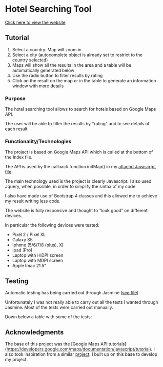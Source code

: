 # Hotel Searching Tool

[Click here to view the website]( https://belli29.github.io/fe-interactive-development/)


## Tutorial

1. Select a country. Map will zoom in
2. Select a city (autocomplete object is already set to restrict to the country selected)
3. Maps will show all the results in the area and a table will be automatically generated below
4. Use the radio button to filter results by rating
5. Click on the result on the map or in the table to generate an information window with more details

### Purpose

The hotel searching tool allows to search for hotels based on Google Maps API. 

The user will be able to filter the results by "rating" and to see details of each result

### Functionality/Technologies

The project is based on Google Maps API which is called at the bottom of the Index file.

The API is used by the callback function initMap() in my [attachd Javascript file](https://github.com/belli29/fe-interactive-development/blob/master/assets/js/maps.js).

The main technology used is the project is clearly Javascript. I also used Jquery, when possible, in order to simplify the sintax of my code.

I also have made use of Bootstrap 4  classes and this allowed me to achieve my result writing less code.

The website is fully responsive and thought to "look good" on different devices. 

In particular the following devices were tested:

* Pixel 2 / Pixel XL
* Galaxy S5
* Iphone (5/6/7/8 (plus), X)
* Ipad (Pro)
* Laptop with HiDPI screen
* Laptop with MDPI screen
* Apple Imac 21.5"


## Testing

Automatic testing has being carried out through Jasmine ([see file](https://github.com/belli29/fe-interactive-development/tree/master/assets/spec)).

Unfortunately I was not really able to carry out all the tests I wanted through Jasmine. Most of the tests were carried out manually.

Down below a table with some of the tests:


## Acknowledgments

The base of this project was the [Google Maps API tutorials] (https://developers.google.com/maps/documentation/javascript/tutorial).
I also took inspiration from a similar [project](https://github.com/benhasselgren/ifd-milestone-project-pages).
I built up on this base to develop my project.


